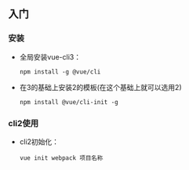 ## 入门
### 安装
+ 全局安装vue-cli3：
  ```
  npm install -g @vue/cli
  ```
+ 在3的基础上安装2的模板(在这个基础上就可以选用2)
  ```
  npm install @vue/cli-init -g
  ```

### cli2使用
+ cli2初始化：
  ```
  vue init webpack 项目名称
  ```

